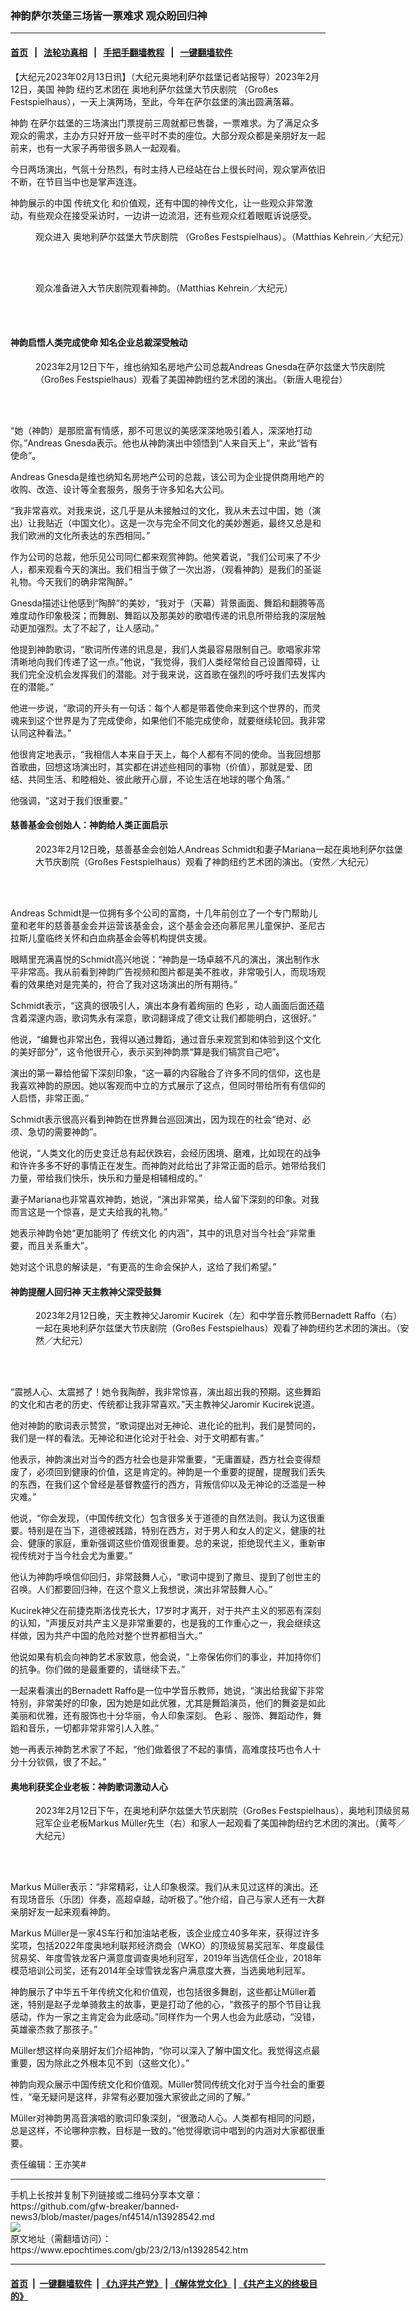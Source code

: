 ### 神韵萨尔茨堡三场皆一票难求 观众盼回归神
------------------------

#### [首页](https://github.com/gfw-breaker/banned-news3/blob/master/README.md) &nbsp;&nbsp;|&nbsp;&nbsp; [法轮功真相](https://github.com/begood0513/basic/blob/master/README.md)  &nbsp;&nbsp;|&nbsp;&nbsp; [手把手翻墙教程](https://github.com/gfw-breaker/guides/wiki)  &nbsp;&nbsp;|&nbsp;&nbsp; [一键翻墙软件](https://github.com/gfw-breaker/nogfw/blob/master/README.md)  



<div><p>
 【大纪元2023年02月13日讯】（大纪元奥地利萨尔兹堡记者站报导）2023年2月12日，美国
 <ok href="https://www.epochtimes.com/gb/tag/%E7%A5%9E%E9%9F%B5.html">
  神韵
 </ok>
 纽约艺术团在
 <ok href="https://www.epochtimes.com/gb/tag/%E5%A5%A5%E5%9C%B0%E5%88%A9%E8%90%A8%E5%B0%94%E5%85%B9%E5%A0%A1%E5%A4%A7%E8%8A%82%E5%BA%86%E5%89%A7%E9%99%A2.html">
  奥地利萨尔兹堡大节庆剧院
 </ok>
 （Großes Festspielhaus），一天上演两场，至此，今年在萨尔兹堡的演出圆满落幕。
</p>
<p>
 <ok href="https://www.epochtimes.com/gb/tag/%E7%A5%9E%E9%9F%B5.html">
  神韵
 </ok>
 在萨尔兹堡的三场演出门票提前三周就都已售罄，一票难求。为了满足众多观众的需求，主办方只好开放一些平时不卖的座位。大部分观众都是亲朋好友一起前来，也有一大家子再带很多熟人一起观看。
</p>
<p>
 今日两场演出，气氛十分热烈，有时主持人已经站在台上很长时间，观众掌声依旧不断，在节目当中也是掌声连连。
</p>
<p>
 神韵展示的中国
 <ok href="https://www.epochtimes.com/gb/tag/%E4%BC%A0%E7%BB%9F%E6%96%87%E5%8C%96.html">
  传统文化
 </ok>
 和价值观，还有中国的神传文化，让一些观众非常激动，有些观众在接受采访时，一边讲一边流泪，还有些观众红着眼眶诉说感受。
</p>
<figure aria-describedby="caption-attachment-13928556" class="wp-caption aligncenter" id="attachment_13928556" style="width: 600px">
 <ok href="https://i.epochtimes.com/assets/uploads/2023/02/id13928556-2302121051391973.jpg" target="_blank">
  <img alt="" class="size-large wp-image-13928556" src="https://i.epochtimes.com/assets/uploads/2023/02/id13928556-2302121051391973-600x400.jpg" title=""/>
 </ok>
 <br/><figcaption class="wp-caption-text" id="caption-attachment-13928556">
  观众进入
  <ok href="https://www.epochtimes.com/gb/tag/%E5%A5%A5%E5%9C%B0%E5%88%A9%E8%90%A8%E5%B0%94%E5%85%B9%E5%A0%A1%E5%A4%A7%E8%8A%82%E5%BA%86%E5%89%A7%E9%99%A2.html">
   奥地利萨尔兹堡大节庆剧院
  </ok>
  （Großes Festspielhaus）。（Matthias Kehrein／大纪元）
 </figcaption><br/>
</figure><br/>
<figure aria-describedby="caption-attachment-13928560" class="wp-caption aligncenter" id="attachment_13928560" style="width: 600px">
 <ok href="https://i.epochtimes.com/assets/uploads/2023/02/id13928560-2302121051431973.jpg" target="_blank">
  <img alt="" class="size-large wp-image-13928560" src="https://i.epochtimes.com/assets/uploads/2023/02/id13928560-2302121051431973-600x400.jpg" title=""/>
 </ok>
 <br/><figcaption class="wp-caption-text" id="caption-attachment-13928560">
  观众准备进入大节庆剧院观看神韵。（Matthias Kehrein／大纪元）
 </figcaption><br/>
</figure><br/>
<h4>
 神韵启悟人类完成使命 知名企业总裁深受触动
</h4>
<figure aria-describedby="caption-attachment-13928562" class="wp-caption aligncenter" id="attachment_13928562" style="width: 600px">
 <ok href="https://i.epochtimes.com/assets/uploads/2023/02/id13928562-2302121051591973.jpg" target="_blank">
  <img alt="" class="size-large wp-image-13928562" src="https://i.epochtimes.com/assets/uploads/2023/02/id13928562-2302121051591973-600x400.jpg" title=""/>
 </ok>
 <br/><figcaption class="wp-caption-text" id="caption-attachment-13928562">
  2023年2月12日下午，维也纳知名房地产公司总裁Andreas Gnesda在萨尔兹堡大节庆剧院（Großes Festspielhaus）观看了美国神韵纽约艺术团的演出。（新唐人电视台）
 </figcaption><br/>
</figure><br/>
<p>
 “她（神韵）是那麽富有情感，那不可思议的美感深深地吸引着人，深深地打动你。”Andreas Gnesda表示。他也从神韵演出中领悟到“人来自天上”，来此“皆有使命”。
</p>
<p>
 Andreas Gnesda是维也纳知名房地产公司的总裁，该公司为企业提供商用地产的收购、改造、设计等全套服务，服务于许多知名大公司。
</p>
<p>
 “我非常喜欢。对我来说，这几乎是从未接触过的文化，我从未去过中国，她（演出）让我贴近（中国文化）。这是一次与完全不同文化的美妙邂逅，最终又总是和我们欧洲的文化所表达的东西相同。”
</p>
<p>
 作为公司的总裁，他乐见公司同仁都来观赏神韵。他笑着说，“我们公司来了不少人，都来观看今天的演出。我们相当于做了一次出游，（观看神韵）是我们的圣诞礼物。今天我们的确非常陶醉。”
</p>
<p>
 Gnesda描述让他感到“陶醉”的美妙，“我对于（天幕）背景画面、舞蹈和翻腾等高难度动作印象极深；而舞剧、舞蹈以及那美妙的歌唱传递的讯息所带给我的深层触动更加强烈。太了不起了，让人感动。”
</p>
<p>
 他提到神韵歌词，“歌词所传递的讯息是，我们人类最容易限制自己。歌唱家非常清晰地向我们传递了这一点。”他说，“我觉得，我们人类经常给自己设置障碍，让我们完全没机会发挥我们的潜能。对于我来说，这首歌在强烈的呼吁我们去发挥内在的潜能。”
</p>
<p>
 他进一步说，“歌词的开头有一句话：每个人都是带着使命来到这个世界的，而灵魂来到这个世界是为了完成使命，如果他们不能完成使命，就要继续轮回。我非常认同这种看法。”
</p>
<p>
 他很肯定地表示，“我相信人本来自于天上，每个人都有不同的使命。当我回想那首歌曲，回想这场演出时，其实都在讲述些相同的事物（价值），那就是爱、团结、共同生活、和睦相处、彼此敞开心扉，不论生活在地球的哪个角落。”
</p>
<p>
 他强调，“这对于我们很重要。”
</p>
<h4>
 慈善基金会创始人：神韵给人类正面启示
</h4>
<figure aria-describedby="caption-attachment-13928563" class="wp-caption aligncenter" id="attachment_13928563" style="width: 600px">
 <ok href="https://i.epochtimes.com/assets/uploads/2023/02/id13928563-230212153935100101.jpg" target="_blank">
  <img alt="" class="size-large wp-image-13928563" src="https://i.epochtimes.com/assets/uploads/2023/02/id13928563-230212153935100101-600x400.jpg" title=""/>
 </ok>
 <br/><figcaption class="wp-caption-text" id="caption-attachment-13928563">
  2023年2月12日晚，慈善基金会创始人Andreas Schmidt和妻子Mariana一起在奥地利萨尔兹堡大节庆剧院（Großes Festspielhaus）观看了神韵纽约艺术团的演出。（安然／大纪元）
 </figcaption><br/>
</figure><br/>
<p>
 Andreas Schmidt是一位拥有多个公司的富商，十几年前创立了一个专门帮助儿童和老年的慈善基金会并运营该基金会，这个基金会还向慕尼黑儿童保护、圣尼古拉斯儿童临终关怀和白血病基金会等机构提供支援。
</p>
<p>
 眼睛里充满喜悦的Schmidt高兴地说：“神韵是一场卓越不凡的演出，演出制作水平非常高。我从前看到神韵广告视频和图片都是美不胜收，非常吸引人，而现场观看的效果绝对是完美的，符合了我对这场演出的所有期待。”
</p>
<p>
 Schmidt表示，“这真的很吸引人，演出本身有着绚丽的
 <ok href="https://www.epochtimes.com/gb/tag/%E8%89%B2%E5%BD%A9.html">
  色彩
 </ok>
 ，动人画面后面还蕴含着深邃内涵，歌词隽永有深意，歌词翻译成了德文让我们都能明白，这很好。”
</p>
<p>
 他说，“编舞也非常出色，我得以通过舞蹈，通过音乐来观赏到和体验到这个文化的美好部分”，这令他很开心，表示买到神韵票“算是我们犒赏自己吧”。
</p>
<p>
 演出的第一幕给他留下深刻印象，“这一幕的内容融合了许多不同的信仰，这也是我喜欢神韵的原因。她以客观而中立的方式展示了这点，但同时带给所有有信仰的人启悟，非常正面。”
</p>
<p>
 Schmidt表示很高兴看到神韵在世界舞台巡回演出，因为现在的社会“绝对、必须、急切的需要神韵”。
</p>
<p>
 他说，“人类文化的历史变迁总有起伏跌宕，会经历困境、磨难，比如现在的战争和许许多多不好的事情正在发生。而神韵对此给出了非常正面的启示。她带给我们力量，带给我们快乐，快乐和力量是相辅相成的。”
</p>
<p>
 妻子Mariana也非常喜欢神韵，她说，“演出非常美，给人留下深刻的印象。对我而言这是一个惊喜，是丈夫给我的礼物。”
</p>
<p>
 她表示神韵令她“更加能明了
 <ok href="https://www.epochtimes.com/gb/tag/%E4%BC%A0%E7%BB%9F%E6%96%87%E5%8C%96.html">
  传统文化
 </ok>
 的内涵”，其中的讯息对当今社会“非常重要，而且关系重大”。
</p>
<p>
 她对这个讯息的解读是，“有更高的生命会保护人，这给了我们希望。”
</p>
<h4>
 神韵提醒人回归神 天主教神父深受鼓舞
</h4>
<figure aria-describedby="caption-attachment-13928565" class="wp-caption aligncenter" id="attachment_13928565" style="width: 600px">
 <ok href="https://i.epochtimes.com/assets/uploads/2023/02/id13928565-230212153922100101.jpg" target="_blank">
  <img alt="" class="size-large wp-image-13928565" src="https://i.epochtimes.com/assets/uploads/2023/02/id13928565-230212153922100101-600x400.jpg" title=""/>
 </ok>
 <br/><figcaption class="wp-caption-text" id="caption-attachment-13928565">
  2023年2月12日晚，天主教神父Jaromir Kucirek（左）和中学音乐教师Bernadett Raffo（右）一起在奥地利萨尔兹堡大节庆剧院（Großes Festspielhaus）观看了神韵纽约艺术团的演出。（安然／大纪元）
 </figcaption><br/>
</figure><br/>
<p>
 “震撼人心、太震撼了！她令我陶醉，我非常惊喜，演出超出我的预期。这些舞蹈的文化和古老的历史、传统都让我非常喜欢。”天主教神父Jaromir Kucirek说道。
</p>
<p>
 他对神韵的歌词表示赞赏，“歌词提出对无神论、进化论的批判，我们是赞同的，我们是一样的看法。无神论和进化论对于社会、对于文明都有害。”
</p>
<p>
 他表示，神韵演出对当今的西方社会也是非常重要，“无庸置疑，西方社会变得颓废了，必须回到健康的价值，这是肯定的。神韵是一个重要的提醒，提醒我们丢失的东西，在我们这个曾经是基督教盛行的西方，背叛信仰以及无神论的泛滥是一种灾难。”
</p>
<p>
 他说，“你会发现，（中国传统文化）包含很多关于道德的自然法则。我认为这很重要。特别是在当下，道德被践踏，特别在西方，对于男人和女人的定义，健康的社会、健康的家庭，重新强调这些价值观很重要。总的来说，拒绝现代主义，重新审视传统对于当今社会尤为重要。”
</p>
<p>
 他认为神韵呼唤信仰回归，非常鼓舞人心，“歌词中提到了撒旦、提到了创世主的召唤。人们都要回归神，在这个意义上我想说，演出非常鼓舞人心。”
</p>
<p>
 Kucirek神父在前捷克斯洛伐克长大，17岁时才离开，对于共产主义的邪恶有深刻的认知，“声援反对共产主义是非常重要的，也是我的工作重心之一，我会继续这样做，因为共产中国的危险对整个世界都相当大。”
</p>
<p>
 他说如果有机会向神韵艺术家致意，他会说，“上帝保佑你们的事业，并加持你们的抗争。你们做的是最重要的，请继续下去。”
</p>
<p>
 一起来看演出的Bernadett Raffo是一位中学音乐教师，她说，“演出给我留下非常特别，非常美好的印象，因为她是如此优雅，尤其是舞蹈演员，他们的舞姿是如此美丽和优雅，还有服饰也十分华丽，令人印象深刻。
 <ok href="https://www.epochtimes.com/gb/tag/%E8%89%B2%E5%BD%A9.html">
  色彩
 </ok>
 、服饰、舞蹈动作，舞蹈和音乐，一切都非常非常引人入胜。”
</p>
<p>
 她一再表示神韵艺术家了不起，“他们做着很了不起的事情，高难度技巧也令人十分十分钦佩，很了不起。”
</p>
<h4>
 奥地利获奖企业老板：神韵歌词激动人心
</h4>
<figure aria-describedby="caption-attachment-13928569" class="wp-caption aligncenter" id="attachment_13928569" style="width: 600px">
 <ok href="https://i.epochtimes.com/assets/uploads/2023/02/id13928569-2302121051321973.jpg" target="_blank">
  <img alt="" class="size-large wp-image-13928569" src="https://i.epochtimes.com/assets/uploads/2023/02/id13928569-2302121051321973-600x400.jpg" title=""/>
 </ok>
 <br/><figcaption class="wp-caption-text" id="caption-attachment-13928569">
  2023年2月12日下午，在奥地利萨尔兹堡大节庆剧院（Großes Festspielhaus），奥地利顶级贸易冠军企业老板Markus Müller先生（右）和家人一起观看了美国神韵纽约艺术团的演出。（黄芩／大纪元）
 </figcaption><br/>
</figure><br/>
<p>
 Markus Müller表示：“非常精彩，让人印象极深。我们从未见过这样的演出。还有现场音乐（乐团）伴奏，高超卓越，动听极了。”他介绍，自己与家人还有一大群亲朋好友一起来观看神韵。
</p>
<p>
 Markus Müller是一家4S车行和加油站老板，该企业成立40多年来，获得过许多奖项，包括2022年度奥地利联邦经济商会（WKO）的顶级贸易奖冠军、年度最佳贸易奖、年度雪铁龙客户满意度调查奥地利冠军，2019年当选信任企业，2018年模范培训公司奖，还有2014年全球雪铁龙客户满意度大赛，当选奥地利冠军。
</p>
<p>
 神韵展示了中华五千年传统文化和价值观，也包括很多舞剧，这些都让Müller着迷，特别是赵子龙单骑救主的故事，更是打动了他的心，“救孩子的那个节目让我感动，作为一家之主肯定会为此感动。”同样作为一个男人也会为此感动，“没错，英雄豪杰救了那孩子。”
</p>
<p>
 Müller想这样向亲朋好友们介绍神韵，“你可以深入了解中国文化。我觉得这点最重要，因为除此之外根本见不到（这些文化）。”
</p>
<p>
 神韵向观众展示中国传统文化和价值观。Müller赞同传统文化对于当今社会的重要性，“毫无疑问是这样，非常有必要加强大家彼此之间的了解。”
</p>
<p>
 Müller对神韵男高音演唱的歌词印象深刻，“很激动人心。人类都有相同的问题，总是这样，不论哪种宗教，目标是一致的。”他觉得歌词中唱到的内涵对大家都很重要。
</p>
<p>
 责任编辑：王亦笑#
</p>
</div>
<hr/>
手机上长按并复制下列链接或二维码分享本文章：<br/>
https://github.com/gfw-breaker/banned-news3/blob/master/pages/nf4514/n13928542.md <br/>
<a href='https://github.com/gfw-breaker/banned-news3/blob/master/pages/nf4514/n13928542.md'><img src='https://github.com/gfw-breaker/banned-news3/blob/master/pages/nf4514/n13928542.md.png'/></a> <br/>
原文地址（需翻墙访问）：https://www.epochtimes.com/gb/23/2/13/n13928542.htm


------------------------
#### [首页](https://github.com/gfw-breaker/banned-news3/blob/master/README.md) &nbsp;|&nbsp; [一键翻墙软件](https://github.com/gfw-breaker/nogfw/blob/master/README.md) &nbsp;| [《九评共产党》](https://github.com/gfw-breaker/9ping.md/blob/master/README.md#九评之一评共产党是什么) | [《解体党文化》](https://github.com/gfw-breaker/jtdwh.md/blob/master/README.md) | [《共产主义的终极目的》](https://github.com/gfw-breaker/gczydzjmd.md/blob/master/README.md)


<img src='http://gfw-breaker.win/banned-news3/pages/nf4514/n13928542.md' width='0px' height='0px'/>